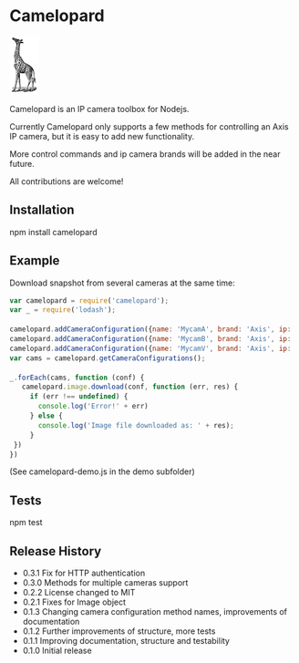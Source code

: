 # Camelopard

<img src="https://github.com/fsandx/camelopard/blob/master/assets/camelopard.png">

Camelopard is an IP camera toolbox for Nodejs.

Currently Camelopard only supports a few methods for controlling an Axis IP camera, but it is easy to add new functionality.

More control commands and ip camera brands will be added in the near future.

All contributions are welcome!


## Installation

npm install camelopard

## Example
Download snapshot from several cameras at the same time:
 ```JavaScript
var camelopard = require('camelopard');
var _ = require('lodash');

camelopard.addCameraConfiguration({name: 'MycamA', brand: 'Axis', ip: '192.168.0.200', username: 'root', password: 'pass'});
camelopard.addCameraConfiguration({name: 'MycamB', brand: 'Axis', ip: '192.168.0.150', username: 'root', password: 'pass'});
camelopard.addCameraConfiguration({name: 'MycamV', brand: 'Axis', ip: '192.168.0.120', username: 'root', password: 'pass'});
var cams = camelopard.getCameraConfigurations();

_.forEach(cams, function (conf) {
    camelopard.image.download(conf, function (err, res) {
      if (err !== undefined) {
        console.log('Error!' + err)
      } else {
        console.log('Image file downloaded as: ' + res);
      }
  })
})
 ```

 (See camelopard-demo.js in the demo subfolder)

## Tests

  npm test

## Release History

* 0.3.1 Fix for HTTP authentication
* 0.3.0 Methods for multiple cameras support
* 0.2.2 License changed to MIT
* 0.2.1 Fixes for Image object
* 0.1.3 Changing camera configuration method names, improvements of documentation
* 0.1.2 Further improvements of structure, more tests
* 0.1.1 Improving documentation, structure and testability
* 0.1.0 Initial release

